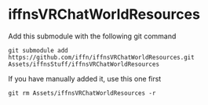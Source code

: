 # iffnsVRChatWorldResources
 
Add this submodule with the following git command
```
git submodule add https://github.com/iffn/iffnsVRChatWorldResources.git Assets/iffnsStuff/iffnsVRChatWorldResources
```

If you have manually added it, use this one first
```
git rm Assets/iffnsVRChatWorldResources -r
```
